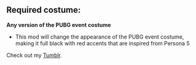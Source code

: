 ## Required costume:

**Any version of the PUBG event costume**

- This mod will change the appearance of the PUBG event costume, making it full black with red accents that are inspired from Persona 5

Check out my [Tumblr](https://tera-raven.tumblr.com/).
